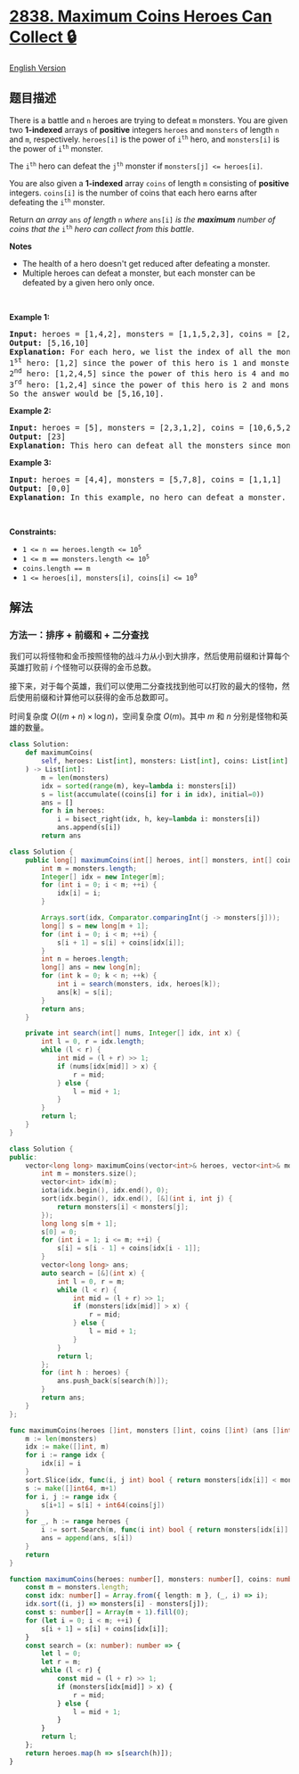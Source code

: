 # [2838. Maximum Coins Heroes Can Collect 🔒](https://leetcode.cn/problems/maximum-coins-heroes-can-collect)

[English Version](/solution/2800-2899/2838.Maximum%20Coins%20Heroes%20Can%20Collect/README_EN.md)

<!-- tags:数组,双指针,二分查找,前缀和,排序 -->

## 题目描述

<!-- 这里写题目描述 -->

<p>There is a battle and <code>n</code> heroes are trying to defeat <code>m</code> monsters. You are given two <strong>1-indexed</strong> arrays of <strong>positive</strong> integers <code><font face="monospace">heroes</font></code> and <code><font face="monospace">monsters</font></code> of length <code>n</code> and <code>m</code>, respectively. <code><font face="monospace">heroes</font>[i]</code> is the power of <code>i<sup>th</sup></code> hero, and <code><font face="monospace">monsters</font>[i]</code> is the power of <code>i<sup>th</sup></code> monster.</p>

<p>The <code>i<sup>th</sup></code> hero can defeat the <code>j<sup>th</sup></code> monster if <code>monsters[j] &lt;= heroes[i]</code>.</p>

<p>You are also given a <strong>1-indexed</strong> array <code>coins</code> of length <code>m</code> consisting of <strong>positive</strong> integers. <code>coins[i]</code> is the number of coins that each hero earns after defeating the <code>i<sup>th</sup></code> monster.</p>

<p>Return<em> an array </em><code>ans</code><em> of length </em><code>n</code><em> where </em><code>ans[i]</code><em> is the <strong>maximum</strong> number of coins that the </em><code>i<sup>th</sup></code><em> hero can collect from this battle</em>.</p>

<p><strong>Notes</strong></p>

<ul>
	<li>The health of a hero doesn&#39;t get reduced after defeating a monster.</li>
	<li>Multiple heroes can defeat a monster, but each monster can be defeated by a given hero only once.</li>
</ul>

<p>&nbsp;</p>
<p><strong class="example">Example 1:</strong></p>

<pre>
<strong>Input:</strong> heroes = [1,4,2], monsters = [1,1,5,2,3], coins = [2,3,4,5,6]
<strong>Output:</strong> [5,16,10]
<strong>Explanation: </strong>For each hero, we list the index of all the monsters he can defeat:
1<sup>st</sup> hero: [1,2] since the power of this hero is 1 and monsters[1], monsters[2] &lt;= 1. So this hero collects coins[1] + coins[2] = 5 coins.
2<sup>nd</sup> hero: [1,2,4,5] since the power of this hero is 4 and monsters[1], monsters[2], monsters[4], monsters[5] &lt;= 4. So this hero collects coins[1] + coins[2] + coins[4] + coins[5] = 16 coins.
3<sup>rd</sup> hero: [1,2,4] since the power of this hero is 2 and monsters[1], monsters[2], monsters[4] &lt;= 2. So this hero collects coins[1] + coins[2] + coins[4] = 10 coins.
So the answer would be [5,16,10].</pre>

<p><strong class="example">Example 2:</strong></p>

<pre>
<strong>Input:</strong> heroes = [5], monsters = [2,3,1,2], coins = [10,6,5,2]
<strong>Output:</strong> [23]
<strong>Explanation:</strong> This hero can defeat all the monsters since monsters[i] &lt;= 5. So he collects all of the coins: coins[1] + coins[2] + coins[3] + coins[4] = 23, and the answer would be [23].
</pre>

<p><strong class="example">Example 3:</strong></p>

<pre>
<strong>Input:</strong> heroes = [4,4], monsters = [5,7,8], coins = [1,1,1]
<strong>Output:</strong> [0,0]
<strong>Explanation:</strong> In this example, no hero can defeat a monster. So the answer would be [0,0],
</pre>

<p>&nbsp;</p>
<p><strong>Constraints:</strong></p>

<ul>
	<li><code>1 &lt;= n == heroes.length &lt;= 10<sup>5</sup></code></li>
	<li><code>1 &lt;= m == monsters.length &lt;= 10<sup>5</sup></code></li>
	<li><code>coins.length == m</code></li>
	<li><code>1 &lt;= heroes[i], monsters[i], coins[i] &lt;= 10<sup>9</sup></code></li>
</ul>

## 解法

### 方法一：排序 + 前缀和 + 二分查找

我们可以将怪物和金币按照怪物的战斗力从小到大排序，然后使用前缀和计算每个英雄打败前 $i$ 个怪物可以获得的金币总数。

接下来，对于每个英雄，我们可以使用二分查找找到他可以打败的最大的怪物，然后使用前缀和计算他可以获得的金币总数即可。

时间复杂度 $O((m + n) \times \log n)$，空间复杂度 $O(m)$。其中 $m$ 和 $n$ 分别是怪物和英雄的数量。

<!-- tabs:start -->

```python
class Solution:
    def maximumCoins(
        self, heroes: List[int], monsters: List[int], coins: List[int]
    ) -> List[int]:
        m = len(monsters)
        idx = sorted(range(m), key=lambda i: monsters[i])
        s = list(accumulate((coins[i] for i in idx), initial=0))
        ans = []
        for h in heroes:
            i = bisect_right(idx, h, key=lambda i: monsters[i])
            ans.append(s[i])
        return ans
```

```java
class Solution {
    public long[] maximumCoins(int[] heroes, int[] monsters, int[] coins) {
        int m = monsters.length;
        Integer[] idx = new Integer[m];
        for (int i = 0; i < m; ++i) {
            idx[i] = i;
        }

        Arrays.sort(idx, Comparator.comparingInt(j -> monsters[j]));
        long[] s = new long[m + 1];
        for (int i = 0; i < m; ++i) {
            s[i + 1] = s[i] + coins[idx[i]];
        }
        int n = heroes.length;
        long[] ans = new long[n];
        for (int k = 0; k < n; ++k) {
            int i = search(monsters, idx, heroes[k]);
            ans[k] = s[i];
        }
        return ans;
    }

    private int search(int[] nums, Integer[] idx, int x) {
        int l = 0, r = idx.length;
        while (l < r) {
            int mid = (l + r) >> 1;
            if (nums[idx[mid]] > x) {
                r = mid;
            } else {
                l = mid + 1;
            }
        }
        return l;
    }
}
```

```cpp
class Solution {
public:
    vector<long long> maximumCoins(vector<int>& heroes, vector<int>& monsters, vector<int>& coins) {
        int m = monsters.size();
        vector<int> idx(m);
        iota(idx.begin(), idx.end(), 0);
        sort(idx.begin(), idx.end(), [&](int i, int j) {
            return monsters[i] < monsters[j];
        });
        long long s[m + 1];
        s[0] = 0;
        for (int i = 1; i <= m; ++i) {
            s[i] = s[i - 1] + coins[idx[i - 1]];
        }
        vector<long long> ans;
        auto search = [&](int x) {
            int l = 0, r = m;
            while (l < r) {
                int mid = (l + r) >> 1;
                if (monsters[idx[mid]] > x) {
                    r = mid;
                } else {
                    l = mid + 1;
                }
            }
            return l;
        };
        for (int h : heroes) {
            ans.push_back(s[search(h)]);
        }
        return ans;
    }
};
```

```go
func maximumCoins(heroes []int, monsters []int, coins []int) (ans []int64) {
	m := len(monsters)
	idx := make([]int, m)
	for i := range idx {
		idx[i] = i
	}
	sort.Slice(idx, func(i, j int) bool { return monsters[idx[i]] < monsters[idx[j]] })
	s := make([]int64, m+1)
	for i, j := range idx {
		s[i+1] = s[i] + int64(coins[j])
	}
	for _, h := range heroes {
		i := sort.Search(m, func(i int) bool { return monsters[idx[i]] > h })
		ans = append(ans, s[i])
	}
	return
}
```

```ts
function maximumCoins(heroes: number[], monsters: number[], coins: number[]): number[] {
    const m = monsters.length;
    const idx: number[] = Array.from({ length: m }, (_, i) => i);
    idx.sort((i, j) => monsters[i] - monsters[j]);
    const s: number[] = Array(m + 1).fill(0);
    for (let i = 0; i < m; ++i) {
        s[i + 1] = s[i] + coins[idx[i]];
    }
    const search = (x: number): number => {
        let l = 0;
        let r = m;
        while (l < r) {
            const mid = (l + r) >> 1;
            if (monsters[idx[mid]] > x) {
                r = mid;
            } else {
                l = mid + 1;
            }
        }
        return l;
    };
    return heroes.map(h => s[search(h)]);
}
```

<!-- tabs:end -->

<!-- end -->

